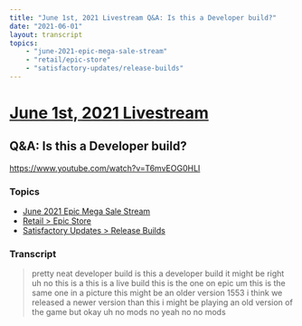 ```yaml
---
title: "June 1st, 2021 Livestream Q&A: Is this a Developer build?"
date: "2021-06-01"
layout: transcript
topics:
    - "june-2021-epic-mega-sale-stream"
    - "retail/epic-store"
    - "satisfactory-updates/release-builds"
---
```

# [June 1st, 2021 Livestream](../2021-06-01.md)
## Q&A: Is this a Developer build?
https://www.youtube.com/watch?v=T6mvEOG0HLI

### Topics
* [June 2021 Epic Mega Sale Stream](../topics/june-2021-epic-mega-sale-stream.md)
* [Retail > Epic Store](../topics/retail/epic-store.md)
* [Satisfactory Updates > Release Builds](../topics/satisfactory-updates/release-builds.md)

### Transcript

> pretty neat developer build is this a developer build it might be right uh no this is a this is a live build this is the one on epic um this is the same one in a picture this might be an older version 1553 i think we released a newer version than this i might be playing an old version of the game but okay uh no mods no yeah no no mods
